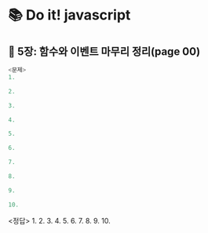 # 📚 Do it! javascript

## 📌 5장: 함수와 이벤트 마무리 정리(page 00)
```javascript
<문제>
1. 

2.

3.

4.

5.

6.

7.

8.

9.

10.
```

<정답>
1. 
2. 
3. 
4. 
5. 
6. 
7. 
8. 
9. 
10. 
```